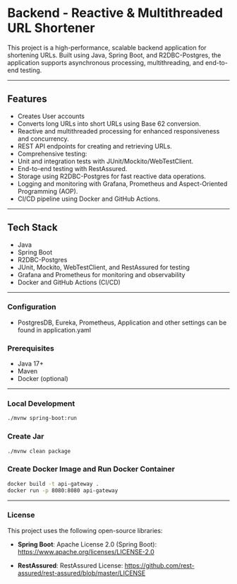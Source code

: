 # Backend - Reactive & Multithreaded URL Shortener

This project is a high-performance, scalable backend application for shortening URLs. 
Built using Java, Spring Boot, and R2DBC-Postgres, the application supports asynchronous processing, multithreading, and end-to-end testing.

---

## Features

- Creates User accounts
- Converts long URLs into short URLs using Base 62 conversion.
- Reactive and multithreaded processing for enhanced responsiveness and concurrency.
- REST API endpoints for creating and retrieving URLs.
- Comprehensive testing:
- Unit and integration tests with JUnit/Mockito/WebTestClient.
- End-to-end testing with RestAssured.
- Storage using R2DBC-Postgres for fast reactive data operations.
- Logging and monitoring with Grafana, Prometheus and Aspect-Oriented Programming (AOP).
- CI/CD pipeline using Docker and GitHub Actions.

---

## Tech Stack

- Java
- Spring Boot
- R2DBC-Postgres
- JUnit, Mockito, WebTestClient, and RestAssured for testing
- Grafana and Prometheus for monitoring and observability
- Docker and GitHub Actions (CI/CD)

---

### Configuration

- PostgresDB, Eureka, Prometheus, Application and other settings can be found in application.yaml

### Prerequisites

- Java 17+
- Maven
- Docker (optional)

---

### Local Development

```bash
./mvnw spring-boot:run
```

### Create Jar

```bash
./mvnw clean package
```

### Create Docker Image and Run Docker Container
```bash
docker build -t api-gateway .
docker run -p 8080:8080 api-gateway
```

---

### License

This project uses the following open-source libraries:

- **Spring Boot**: Apache License 2.0 (Spring Boot): https://www.apache.org/licenses/LICENSE-2.0

- **RestAssured**: RestAssured License: https://github.com/rest-assured/rest-assured/blob/master/LICENSE
